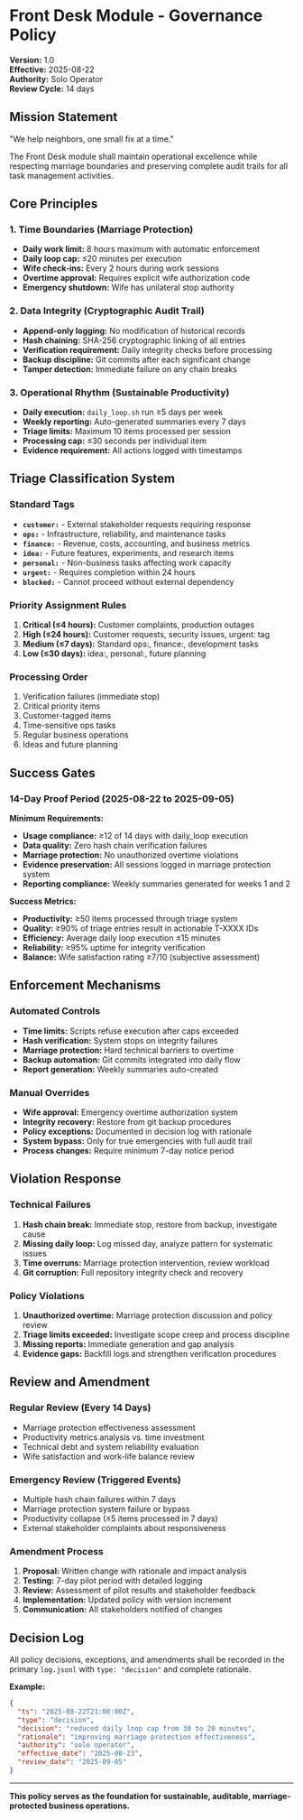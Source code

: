 # Front Desk Module - Governance Policy

**Version:** 1.0  
**Effective:** 2025-08-22  
**Authority:** Solo Operator  
**Review Cycle:** 14 days  

## Mission Statement

"We help neighbors, one small fix at a time."

The Front Desk module shall maintain operational excellence while respecting marriage boundaries and preserving complete audit trails for all task management activities.

## Core Principles

### 1. Time Boundaries (Marriage Protection)
- **Daily work limit:** 8 hours maximum with automatic enforcement
- **Daily loop cap:** ≤20 minutes per execution
- **Wife check-ins:** Every 2 hours during work sessions
- **Overtime approval:** Requires explicit wife authorization code
- **Emergency shutdown:** Wife has unilateral stop authority

### 2. Data Integrity (Cryptographic Audit Trail)
- **Append-only logging:** No modification of historical records
- **Hash chaining:** SHA-256 cryptographic linking of all entries
- **Verification requirement:** Daily integrity checks before processing
- **Backup discipline:** Git commits after each significant change
- **Tamper detection:** Immediate failure on any chain breaks

### 3. Operational Rhythm (Sustainable Productivity)
- **Daily execution:** `daily_loop.sh` run ≥5 days per week
- **Weekly reporting:** Auto-generated summaries every 7 days
- **Triage limits:** Maximum 10 items processed per session
- **Processing cap:** ≤30 seconds per individual item
- **Evidence requirement:** All actions logged with timestamps

## Triage Classification System

### Standard Tags
- **`customer:`** - External stakeholder requests requiring response
- **`ops:`** - Infrastructure, reliability, and maintenance tasks  
- **`finance:`** - Revenue, costs, accounting, and business metrics
- **`idea:`** - Future features, experiments, and research items
- **`personal:`** - Non-business tasks affecting work capacity
- **`urgent:`** - Requires completion within 24 hours
- **`blocked:`** - Cannot proceed without external dependency

### Priority Assignment Rules
1. **Critical (≤4 hours):** Customer complaints, production outages
2. **High (≤24 hours):** Customer requests, security issues, urgent: tag
3. **Medium (≤7 days):** Standard ops:, finance:, development tasks
4. **Low (≤30 days):** idea:, personal:, future planning

### Processing Order
1. Verification failures (immediate stop)
2. Critical priority items
3. Customer-tagged items
4. Time-sensitive ops tasks
5. Regular business operations
6. Ideas and future planning

## Success Gates

### 14-Day Proof Period (2025-08-22 to 2025-09-05)

**Minimum Requirements:**
- **Usage compliance:** ≥12 of 14 days with daily_loop execution
- **Data quality:** Zero hash chain verification failures
- **Marriage protection:** No unauthorized overtime violations
- **Evidence preservation:** All sessions logged in marriage protection system
- **Reporting compliance:** Weekly summaries generated for weeks 1 and 2

**Success Metrics:**
- **Productivity:** ≥50 items processed through triage system
- **Quality:** ≥90% of triage entries result in actionable T-XXXX IDs
- **Efficiency:** Average daily loop execution ≤15 minutes
- **Reliability:** ≥95% uptime for integrity verification
- **Balance:** Wife satisfaction rating ≥7/10 (subjective assessment)

## Enforcement Mechanisms

### Automated Controls
- **Time limits:** Scripts refuse execution after caps exceeded
- **Hash verification:** System stops on integrity failures
- **Marriage protection:** Hard technical barriers to overtime
- **Backup automation:** Git commits integrated into daily flow
- **Report generation:** Weekly summaries auto-created

### Manual Overrides
- **Wife approval:** Emergency overtime authorization system
- **Integrity recovery:** Restore from git backup procedures
- **Policy exceptions:** Documented in decision log with rationale
- **System bypass:** Only for true emergencies with full audit trail
- **Process changes:** Require minimum 7-day notice period

## Violation Response

### Technical Failures
1. **Hash chain break:** Immediate stop, restore from backup, investigate cause
2. **Missing daily loop:** Log missed day, analyze pattern for systematic issues
3. **Time overruns:** Marriage protection intervention, review workload
4. **Git corruption:** Full repository integrity check and recovery

### Policy Violations  
1. **Unauthorized overtime:** Marriage protection discussion and policy review
2. **Triage limits exceeded:** Investigate scope creep and process discipline
3. **Missing reports:** Immediate generation and gap analysis
4. **Evidence gaps:** Backfill logs and strengthen verification procedures

## Review and Amendment

### Regular Review (Every 14 Days)
- Marriage protection effectiveness assessment
- Productivity metrics analysis vs. time investment
- Technical debt and system reliability evaluation
- Wife satisfaction and work-life balance review

### Emergency Review (Triggered Events)
- Multiple hash chain failures within 7 days
- Marriage protection system failure or bypass
- Productivity collapse (≤5 items processed in 7 days)
- External stakeholder complaints about responsiveness

### Amendment Process
1. **Proposal:** Written change with rationale and impact analysis
2. **Testing:** 7-day pilot period with detailed logging
3. **Review:** Assessment of pilot results and stakeholder feedback
4. **Implementation:** Updated policy with version increment
5. **Communication:** All stakeholders notified of changes

## Decision Log

All policy decisions, exceptions, and amendments shall be recorded in the primary `log.jsonl` with `type: "decision"` and complete rationale.

**Example:**
```json
{
  "ts": "2025-08-22T21:00:00Z",
  "type": "decision", 
  "decision": "reduced daily loop cap from 30 to 20 minutes",
  "rationale": "improving marriage protection effectiveness",
  "authority": "solo operator",
  "effective_date": "2025-08-23",
  "review_date": "2025-09-05"
}
```

---

**This policy serves as the foundation for sustainable, auditable, marriage-protected business operations.**